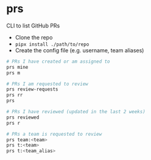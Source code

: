 # prs

CLI to list GitHub PRs

* Clone the repo
* `pipx install ./path/to/repo`
* Create the config file (e.g. username, team aliases)

```bash
# PRs I have created or am assigned to
prs mine
prs m

# PRs I am requested to review
prs review-requests
prs rr
prs

# PRs I have reviewed (updated in the last 2 weeks)
prs reviewed
prs r

# PRs a team is requested to review
prs team:<team>
prs t:<team>
prs t:<team_alias>
```